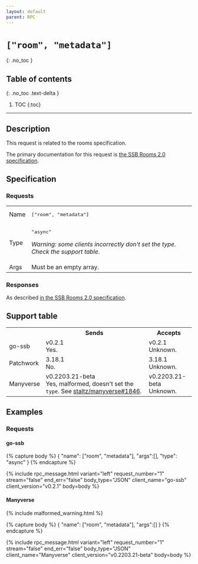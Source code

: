 ```yaml
---
layout: default
parent: RPC
---
```


# `["room", "metadata"]`
{: .no_toc }

## Table of contents
{: .no_toc .text-delta }

1. TOC
{:toc}

---

## Description

This request is related to the rooms specification.

The primary documentation for this request is [the SSB Rooms 2.0 specification][rooms-specification-link-to-room-metadata].

## Specification

### Requests

<table>

<tr>
    <td>
        Name
    </td>
    <td>
        <pre>["room", "metadata"]</pre>
    </td>
</tr>

<tr>
    <td>
        Type
    </td>
    <td>
        <pre>"async"</pre>
        <p>
            <em>
                Warning: some clients incorrectly don't set the type. Check the
                support table.
            </em>
        </p>
    </td>
</tr>

<tr>
    <td>
        Args
    </td>
    <td>
        Must be an empty array.
    </td>
</tr>

</table>


### Responses

As described [in the SSB Rooms 2.0
specification][rooms-specification-link-to-room-metadata].

## Support table

<table class="support-table">
<tr>
    <th></th>
    <th>Sends</th>
    <th>Accepts</th>
</tr>

<tr>
    <td>
        go-ssb
    </td>
    <td class="version yes">
        <div class="number">
            v0.2.1
        </div>
        <div class="note">
            Yes.
        </div>
    </td>
    <td class="version unknown">
        <div class="number">
            v0.2.1
        </div>
        <div class="note">
            Unknown.
        </div>
    </td>
</tr>

<tr>
    <td>
        Patchwork
    </td>
    <td class="version no">
        <div class="number">
            3.18.1
        </div>
        <div class="note">
            No.
        </div>
    </td>
    <td class="version unknown">
        <div class="number">
            3.18.1
        </div>
        <div class="note">
            Unknown.
        </div>
    </td>
</tr>

<tr>
    <td>
        Manyverse
    </td>
    <td class="version malformed">
        <div class="number">
            v0.2203.21-beta
        </div>
        <div class="note">
            Yes, malformed, doesn't set the <code>type</code>. See <a href="https://gitlab.com/staltz/manyverse/-/issues/1846">staltz/manyverse#1846</a>.
        </div>
    </td>
    <td class="version unknown">
        <div class="number">
            v0.2203.21-beta
        </div>
        <div class="note">
            Unknown.
        </div>
    </td>
</tr>

</table>

## Examples

### Requests

#### go-ssb

{% capture body %}
{
    "name": ["room", "metadata"],
    "args":[],
    "type": "async"
}
{% endcapture %}

{% include rpc_message.html
    variant="left"
    request_number="1"
    stream="false"
    end_err="false"
    body_type="JSON"
    client_name="go-ssb"
    client_version="v0.2.1"
    body=body
%}

#### Manyverse

{% include malformed_warning.html %}

{% capture body %}
{
    "name": ["room", "metadata"],
    "args":[]
}
{% endcapture %}

{% include rpc_message.html
    variant="left"
    request_number="1"
    stream="false"
    end_err="false"
    body_type="JSON"
    client_name="Manyverse"
    client_version="v0.2203.21-beta"
    body=body
%}

[rooms-specification-link-to-room-metadata]: https://github.com/ssb-ngi-pointer/rooms2/blob/main/docs/Participation/Metadata.md
